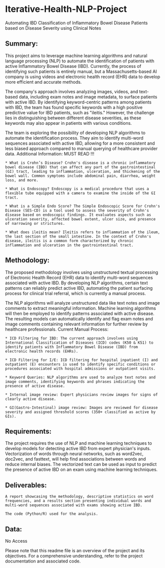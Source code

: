 # Iterative-Health-NLP-Project
Automating IBD Classification of Inflammatory Bowel Disease Patients based on Disease Severity using Clinical Notes

## Summary:

This project aims to leverage machine learning algorithms and natural language processing (NLP) to automate the identification of patients with active Inflammatory Bowel Disease (IBD). Currently, the process of identifying such patients is entirely manual, but a Massachusetts-based AI company is using videos and electronic health record (EHR) data to develop more efficient and accurate methods.

The company's approach involves analyzing images, videos, and text-based data, including exam notes and image metadata, to surface patients with active IBD. By identifying keyword-centric patterns among patients with IBD, the team has found specific keywords with a high positive predictive value for IBD patients, such as "ileitis." However, the challenge lies in distinguishing between different disease severities, as these keywords may also appear in patients with various conditions.

The team is exploring the possibility of developing NLP algorithms to automate the identification process. They aim to identify multi-word sequences associated with active IBD, allowing for a more consistent and less biased approach compared to manual querying of healthcare provider data.
Additional Information: MUST READ !!!

    * What is Crohn’s Disease? Crohn's disease is a chronic inflammatory bowel disease (IBD) that can affect any part of the gastrointestinal (GI) tract, leading to inflammation, ulceration, and thickening of the bowel wall. Common symptoms include abdominal pain, diarrhea, weight loss, and more.

    * What is Endoscopy? Endoscopy is a medical procedure that uses a flexible tube equipped with a camera to examine the inside of the GI tract.

    * What is a Simple Endo Score? The Simple Endoscopic Score for Crohn's Disease (SES-CD) is a tool used to assess the severity of Crohn's disease based on endoscopic findings. It evaluates aspects such as ulceration severity, affected bowel extent, ulcer size, and presence of narrowing or strictures.

    * What does ileitis mean? Ileitis refers to inflammation of the ileum, the last section of the small intestine. In the context of Crohn's disease, ileitis is a common form characterized by chronic inflammation and ulceration in the gastrointestinal tract.

## Methodology:

The proposed methodology involves using unstructured textual processing of Electronic Health Record (EHR) data to identify multi-word sequences associated with active IBD. By developing NLP algorithms, certain text patterns can reliably predict active IBD, automating the patient surfacing process for clinical trial referral, which is currently a manual process.

The NLP algorithms will analyze unstructured data like text notes and image comments to extract meaningful information. Machine learning algorithms will then be employed to identify patterns associated with active disease. The resulting models can automatically identify and flag exam notes and image comments containing relevant information for further review by healthcare professionals.
Current Manual Process:

    * ICD Filtering for IBD: The current approach involves using International Classification of Diseases (ICD) codes (K50 & K51) to identify patients with Inflammatory Bowel Disease (IBD) from electronic health records (EHRs).

    * ICD Filtering for I/E: ICD filtering for hospital inpatient (I) and outpatient (E) encounters is used to identify specific conditions or procedures associated with hospital admissions or outpatient visits.

    * Keyword Queries: NLP algorithms are used to analyze text notes and image comments, identifying keywords and phrases indicating the presence of active disease.

    * Internal image review: Expert physicians review images for signs of clearly active disease.

    * GI(Gastro-Intestinal) image review: Images are reviewed for disease severity and assigned threshold scores (350+ classified as active by GIs).

## Requirements:

The project requires the use of NLP and machine learning techniques to develop models for detecting active IBD from expert physician's inputs. Vectorization of words through neural networks, such as word2vec, doc2vec, and fasttext, will help find associations between words and reduce internal biases. The vectorized text can be used as input to predict the presence of active IBD on an exam using machine learning techniques.

## Deliverables:

    A report showcasing the methodology, descriptive statistics on word frequencies, and a results section presenting individual words and multi-word sequences associated with exams showing active IBD.

    The code (Python/R) used for the analysis.

## Data:

No Access

Please note that this readme file is an overview of the project and its objectives. For a comprehensive understanding, refer to the project documentation and associated code.
